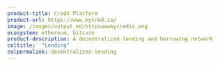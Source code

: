 ```yaml
---
product-title: CredX Platform
product-url: https://www.mycred.io/
image: /images/output_md/httpswwwmycredio.png
ecosystem: ethereum, bitcoin
product-description: A decentralized lending and borrowing network
coltitle:  "Lending"
colpermalink: decentralized-lending
---
```

